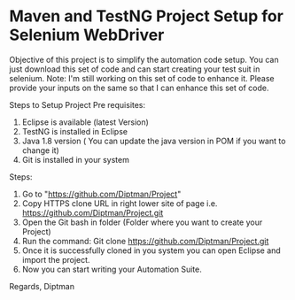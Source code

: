 # Maven and TestNG Project Setup for Selenium WebDriver
Objective of this project is to simplify the automation code setup. You can just download this set of code and can start creating your test suit in selenium.
Note: I'm still working on this set of code to enhance it.
Please provide your inputs on the same so that I can enhance this set of code.

Steps to Setup Project 
Pre requisites: 
1.	Eclipse is available (latest Version)
2.	TestNG is installed in Eclipse 
3.	Java 1.8 version ( You can update the java version in POM if you want to change it)
4.	Git is installed in your system

Steps:
1. Go to "https://github.com/Diptman/Project"
2. Copy HTTPS clone URL in right lower site of page i.e. https://github.com/Diptman/Project.git
3. Open the Git bash in folder (Folder where you want to create your Project)
4. Run the command: Git clone https://github.com/Diptman/Project.git
5. Once it is successfully cloned in you system you can open Eclipse and import the project.
6. Now you can start writing your Automation Suite.

Regards, 
Diptman
